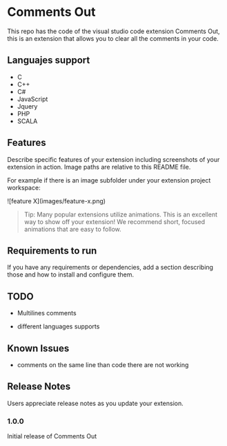# Comments Out

This repo has the code of the visual studio code extension Comments Out, this is an extension that allows you to clear all the comments in your code.

## Languajes support

- C
- C++
- C#
- JavaScript
- Jquery
- PHP
- SCALA

## Features

Describe specific features of your extension including screenshots of your extension in action. Image paths are relative to this README file.

For example if there is an image subfolder under your extension project workspace:

\!\[feature X\]\(images/feature-x.png\)

> Tip: Many popular extensions utilize animations. This is an excellent way to show off your extension! We recommend short, focused animations that are easy to follow.

## Requirements to run

If you have any requirements or dependencies, add a section describing those and how to install and configure them.

## TODO

- Multilines comments

- different languages supports

## Known Issues

- comments on the same line than code there are not working

## Release Notes

Users appreciate release notes as you update your extension.

### 1.0.0

Initial release of Comments Out


